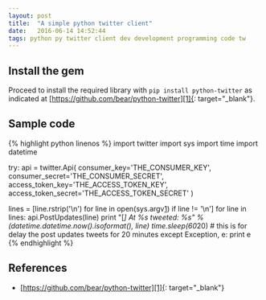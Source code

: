 ```yaml
---
layout: post
title:  "A simple python twitter client"
date:   2016-06-14 14:52:44
tags: python py twitter client dev development programming code tw
---
```




## Install the gem
Proceed to install the required library with `pip install python-twitter` as indicated at [https://github.com/bear/python-twitter][1]{: target="_blank"}.


## Sample code
{% highlight python linenos %}
import twitter
import sys
import time
import datetime


try:
  api = twitter.Api(
    consumer_key='THE_CONSUMER_KEY',
    consumer_secret='THE_CONSUMER_SECRET',
    access_token_key='THE_ACCESS_TOKEN_KEY',
    access_token_secret='THE_ACCESS_TOKEN_SECRET'
  )

  lines = [line.rstrip('\n') for line in open(sys.argv[1]) if line != '\n']
  for line in lines:
    api.PostUpdates(line)
    print "[*] At %s tweeted: %s" % (datetime.datetime.now().isoformat(), line)
    time.sleep(60*20) # this is for delay the post updates tweets for 20 minutes
except Exception, e:
  print e
{% endhighlight %}


## References
* [https://github.com/bear/python-twitter][1]{: target="_blank"}



[1]: https://github.com/bear/python-twitter

